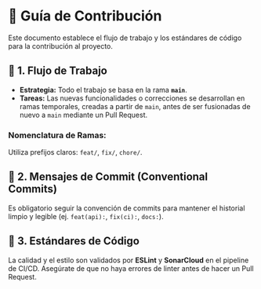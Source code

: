 # 🤝 Guía de Contribución

Este documento establece el flujo de trabajo y los estándares de código para la contribución al proyecto.

## 🌳 1. Flujo de Trabajo

* **Estrategia:** Todo el trabajo se basa en la rama **`main`**.
* **Tareas:** Las nuevas funcionalidades o correcciones se desarrollan en ramas temporales, creadas a partir de `main`, antes de ser fusionadas de nuevo a `main` mediante un Pull Request.

### Nomenclatura de Ramas:

Utiliza prefijos claros: `feat/`, `fix/`, `chore/`.

## 📝 2. Mensajes de Commit (Conventional Commits)

Es obligatorio seguir la convención de commits para mantener el historial limpio y legible (ej. `feat(api):`, `fix(ci):`, `docs:`).

## 💎 3. Estándares de Código

La calidad y el estilo son validados por **ESLint** y **SonarCloud** en el pipeline de CI/CD. Asegúrate de que no haya errores de linter antes de hacer un Pull Request.
